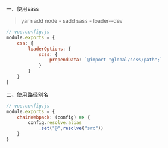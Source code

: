 一、使用sass

> yarn add node - sadd sass - loader--dev

``` JavaScript
// vue.config.js
module.exports = {
    css: {
        loaderOptions: {
            scss: {
                prependData: `@import "global/scss/path";` 
            }
        }
    }
}
```

二、使用路径别名

``` JavaScript
// vue.config.js
module.exports = {
    chainWebpack: (config) => {
        config.resolve.alias
            .set("@",resolve("src"))
    }
}
```

